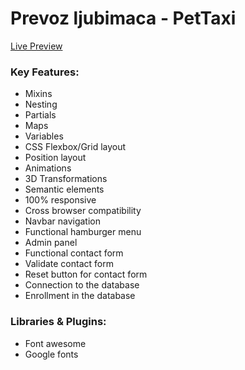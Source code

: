 # Prevoz ljubimaca - PetTaxi

 <a href="https://prevozljubimaca.rs/">Live Preview</a> 

### Key Features:
- Mixins
- Nesting
- Partials
- Maps
- Variables
- CSS Flexbox/Grid layout
- Position layout
- Animations
- 3D Transformations
- Semantic elements
- 100% responsive
- Cross browser compatibility
- Navbar navigation
- Functional hamburger menu
- Admin panel
- Functional contact form
- Validate contact form
- Reset button for contact form
- Connection to the database
- Enrollment in the database


### Libraries & Plugins:
- Font awesome
- Google fonts

